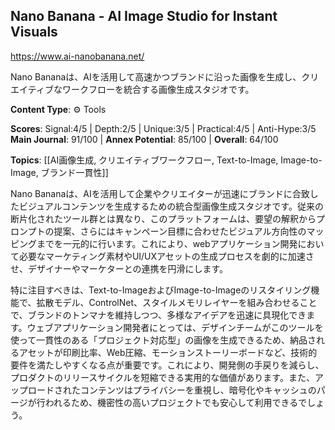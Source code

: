 ## Nano Banana - AI Image Studio for Instant Visuals

https://www.ai-nanobanana.net/

Nano Bananaは、AIを活用して高速かつブランドに沿った画像を生成し、クリエイティブなワークフローを統合する画像生成スタジオです。

**Content Type**: ⚙️ Tools

**Scores**: Signal:4/5 | Depth:2/5 | Unique:3/5 | Practical:4/5 | Anti-Hype:3/5
**Main Journal**: 91/100 | **Annex Potential**: 85/100 | **Overall**: 64/100

**Topics**: [[AI画像生成, クリエイティブワークフロー, Text-to-Image, Image-to-Image, ブランド一貫性]]

Nano Bananaは、AIを活用して企業やクリエイターが迅速にブランドに合致したビジュアルコンテンツを生成するための統合型画像生成スタジオです。従来の断片化されたツール群とは異なり、このプラットフォームは、要望の解釈からプロンプトの提案、さらにはキャンペーン目標に合わせたビジュアル方向性のマッピングまでを一元的に行います。これにより、webアプリケーション開発において必要なマーケティング素材やUI/UXアセットの生成プロセスを劇的に加速させ、デザイナーやマーケターとの連携を円滑にします。

特に注目すべきは、Text-to-ImageおよびImage-to-Imageのリスタイリング機能で、拡散モデル、ControlNet、スタイルメモリレイヤーを組み合わせることで、ブランドのトンマナを維持しつつ、多様なアイデアを迅速に具現化できます。ウェブアプリケーション開発者にとっては、デザインチームがこのツールを使って一貫性のある「プロジェクト対応型」の画像を生成できるため、納品されるアセットが印刷比率、Web圧縮、モーションストーリーボードなど、技術的要件を満たしやすくなる点が重要です。これにより、開発側の手戻りを減らし、プロダクトのリリースサイクルを短縮できる実用的な価値があります。また、アップロードされたコンテンツはプライバシーを重視し、暗号化やキャッシュのパージが行われるため、機密性の高いプロジェクトでも安心して利用できるでしょう。